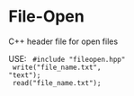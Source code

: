 # File-Open
C++ header file for open files

USE:
<code>
#include "fileopen.hpp"<br>
write("file_name.txt", "text");<br>
read("file_name.txt");
</code>

